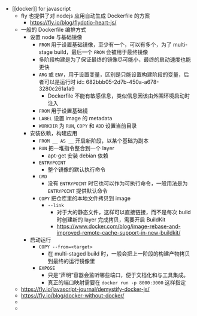 - [[docker]] for javascript
	- fly 也提供了对 nodejs 应用自动生成 Dockerfile 的方案
		- https://fly.io/blog/flydotio-heart-js/
	- 一般的 Dockerfile 编排方式
		- 设置 node 与基础镜像
			- `FROM` 用于设置基础镜像，至少有一个，可以有多个，为了 multi-stage build，最后一个 `FROM` 会被用于最终镜像
			- 多阶段构建是为了保证最终的镜像尽可能小，最终的启动速度也能更快
			- `ARG` 或 `ENV`，用于设置变量，区别是只能设置构建阶段的变量，后者可以是运行时
			  id:: 682bbb05-2d7b-450a-a678-3280c261a1a9
				- Dockerfile 不能有敏感信息，类似信息因该由外围环境启动时注入
			- `FROM` 用于设置基础镜
			- `LABEL` 设置 image 的 metadata
			- `WORKDIR` 为 `RUN`, `COPY` 和 `ADD` 设置当前目录
		- 安装依赖，构建应用
			- `FROM __ AS __` 开启新阶段，以某个基础为副本
			- `RUN` 把一堆指令整合到一个 layer
				- apt-get 安装 debian 依赖
			- `ENTRYPOINT`
				- 整个镜像的默认执行命令
			- `CMD`
				- 没有 `ENTRYPOINT` 时它也可以作为可执行命令，一般用法是为 `ENTRYPOINT` 提供默认命令
			- `COPY` 把仓库里的本地文件拷贝到 image
				- `--link`
					- 对于大的静态文件，这样可以直接链接，而不是每次 build 时创建新的 layer 完成拷贝，需要开启 BuildKit
					- https://www.docker.com/blog/image-rebase-and-improved-remote-cache-support-in-new-buildkit/
		- 启动运行
			- `COPY --from=<target>`
				- 在 multi-staged build 时，一般会把上一阶段的构建产物拷贝到最终的运行镜像里
			- `EXPOSE`
				- 只是“声明”容器会监听哪些端口，便于文档化和与工具集成。
				- 真正的端口映射需要在 `docker run -p 8000:3000` 这样指定
	- https://fly.io/javascript-journal/demystify-docker-js/
	- https://fly.io/blog/docker-without-docker/
	-
	-
